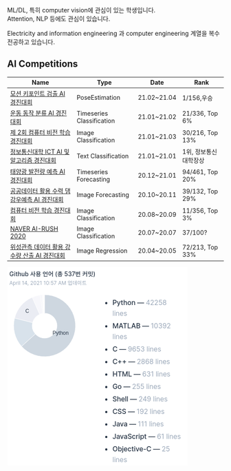 ML/DL, 특히 computer vision에 관심이 있는 학생입니다.  
Attention, NLP 등에도 관심이 있습니다.

Electricity and information engineering 과 computer engineering 계열을 복수전공하고 있습니다.

## AI Competitions

|Name|Type|Date|Rank|
|---|---|---|---|
|[모션 키포인트 검출 AI 경진대회](https://dacon.io/competitions/official/235701)| PoseEstimation|21.02~21.04|1/156,우승|
|[운동 동작 분류 AI 경진대회](https://dacon.io/competitions/official/235689)|Timeseries Classification|21.01~21.02|21/336, Top 6%|
|[제 2회 컴퓨터 비전 학습 경진대회](https://dacon.io/competitions/official/235697)|Image Classification|21.01~21.03|30/216, Top 13%|
|[정보통신대학 ICT AI 및 알고리즘 경진대회](https://programmers.co.kr/competitions/747/2021-seoultech-cse-challenge)|Text Classification|21.01~21.01|1위, 정보통신대학장상|
|[태양광 발전량 예측 AI 경진대회](https://dacon.io/competitions/official/235680)|Timeseries Forecasting|20.12~21.01|94/461, Top 20%|
|[공공데이터 활용 수력 댐 강우예측 AI 경진대회](https://dacon.io/competitions/official/235646)|Image Forecasting|20.10~20.11|39/132, Top 29%|
|[컴퓨터 비전 학습 경진대회](https://dacon.io/competitions/official/235626)|Image Classification|20.08~20.09|11/356, Top 3%|
|[NAVER AI-RUSH 2020](https://campaign.naver.com/airush/)|Image Classification|20.07~20.07|37/100?|
|[위성관측 데이터 활용 강수량 산출 AI 경진대회](https://dacon.io/competitions/official/235591)|Image Regression|20.04~20.05|72/213, Top 33%|

<!--
## Algorithms

|Name|Type|Date|Rank|
|---|---|---|---|
|[2020 카카오 공채 코딩테스트](https://tech.kakao.com/2019/10/21/kakao-blind-recruitment-2020-round2/)|REST-API|2019.09|1,2차 합격|
|[2021 카카오 공채 코딩테스트](https://tech.kakao.com/2021/02/16/2021-kakao-recruitment-round-2/)|REST-API|2020.09|1,2차 합격|
-->

<!--
![ProfileCounter](https://komarev.com/ghpvc/?username=kitsunetic&color=green)  
From 2020.12.28.
-->

<!--
[![Kitsunetic's GitHub stats](https://github-readme-stats.vercel.app/api?username=kitsunetic&count_private=false)](https://github.com/anuraghazra/github-readme-stats)
-->

![](./img/stat2021-04-14.png)
